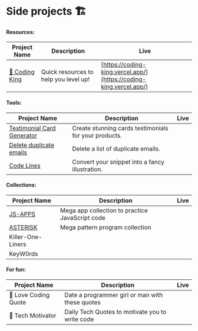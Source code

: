 # Side projects 🏗️

#### Resources:  
| Project Name | Description | Live |
|--------------|-------------|------|
| [👑 Coding King](https://github.com/hernandoabella/coding-king) | Quick resources to help you level up! | [https://coding-king.vercel.app/](https://coding-king.vercel.app/) |
#### Tools:
| Project Name | Description | Live |
|--------------|-------------|------|
| [Testimonial Card Generator](https://github.com/hernandoabella/testimonial-card-generator) | Create stunning cards testimonials for your products. | []() |
| [Delete duplicate emails](https://github.com/hernandoabella/testimonial-card-generator) | Delete a list of duplicate emails. | []() |
| [Code Lines](https://github.com/hernandoabella/code-lines) | Convert your snippet into a fancy illustration. | []() |
#### Collections:
| Project Name | Description | Live |
|--------------|-------------|------|
| [JS-APPS](https://github.com/hernandoabella/js-apps) | Mega app collection to practice JavaScript code | |
| [ASTERISK](https://github.com/hernandoabella/asterisk) | Mega pattern program collection | |
| Killer-One-Liners |  | |
| KeyW0rds | | |
#### For fun:
| Project Name | Description | Live |
|--------------|-------------|------|
| 💏 Love Coding Quote | Date a programmer girl or man with these quotes | |
| 💯 Tech Motivator | Daily Tech Quotes to motivate you to write code | |
